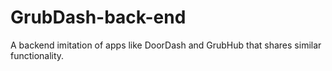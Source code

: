 # GrubDash-back-end
 A backend imitation of apps like DoorDash and GrubHub that shares similar functionality.
